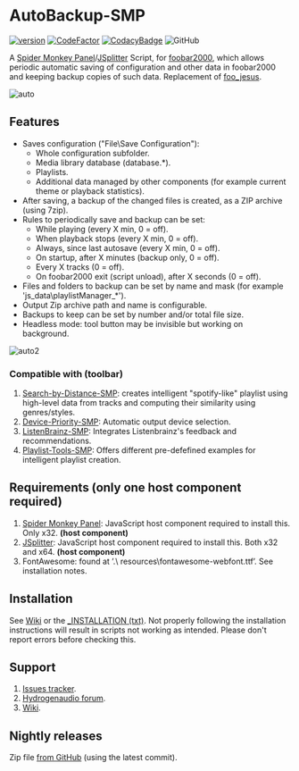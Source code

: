 # AutoBackup-SMP
[![version][version_badge]][changelog]
[![CodeFactor][codefactor_badge]](https://www.codefactor.io/repository/github/regorxxx/AutoBackup-SMP/overview/main)
[![CodacyBadge][codacy_badge]](https://www.codacy.com/gh/regorxxx/AutoBackup-SMP/dashboard?utm_source=github.com&amp;utm_medium=referral&amp;utm_content=regorxxx/AutoBackup-SMP&amp;utm_campaign=Badge_Grade)
![GitHub](https://img.shields.io/github/license/regorxxx/AutoBackup-SMP)

A [Spider Monkey Panel](https://theqwertiest.github.io/foo_spider_monkey_panel)/[JSplitter](https://foobar2000.ru/forum/viewtopic.php?t=6378) Script, for [foobar2000](https://www.foobar2000.org), which allows periodic automatic saving of configuration and other data in foobar2000 and keeping backup copies of such data. Replacement of [foo_jesus](https://www.foobar2000.org/components/view/foo_jesus).

![auto](https://github.com/regorxxx/AutoBackup-SMP/assets/83307074/866db10b-2250-4559-be9d-b15b7dbda10f)

## Features
* Saves configuration ("File\Save Configuration"):
  * Whole configuration subfolder.
  * Media library database (database.*).
  * Playlists.
  * Additional data managed by other components (for example current theme or playback statistics).
* After saving, a backup of the changed files is created, as a ZIP archive (using 7zip).
* Rules to periodically save and backup can be set:
  * While playing (every X min, 0 = off).
  * When playback stops (every X min, 0 = off).
  * Always, since last autosave (every X min, 0 = off).
  * On startup, after X minutes (backup only, 0 = off).
  * Every X tracks (0 = off).
  * On foobar2000 exit (script unload), after X seconds (0 = off).
* Files and folders to backup can be set by name and mask (for example 'js_data\\playlistManager_*').
* Output Zip archive path and name is configurable.
* Backups to keep can be set by number and/or total file size.
* Headless mode: tool button may be invisible but working on background.

![auto2](https://github.com/regorxxx/AutoBackup-SMP/assets/83307074/8b5e85e2-7f91-4b30-bf34-5f9764c97f4c)

### Compatible with (toolbar)
 1. [Search-by-Distance-SMP](https://github.com/regorxxx/Search-by-Distance-SMP): creates intelligent "spotify-like" playlist using high-level data from tracks and computing their similarity using genres/styles.
 2. [Device-Priority-SMP](https://github.com/regorxxx/Device-Priority-SMP): Automatic output device selection.
 3. [ListenBrainz-SMP](https://github.com/regorxxx/ListenBrainz-SMP): Integrates Listenbrainz's feedback and recommendations.
 4. [Playlist-Tools-SMP](https://github.com/regorxxx/Playlist-Tools-SMP): Offers different pre-defefined examples for intelligent playlist creation.

## Requirements (only one host component required)
 1. [Spider Monkey Panel](https://theqwertiest.github.io/foo_spider_monkey_panel): JavaScript host component required to install this. Only x32. **(host component)**
 2. [JSplitter](https://foobar2000.ru/forum/viewtopic.php?t=6378): JavaScript host component required to install this. Both x32 and x64. **(host component)**
 3. FontAwesome: found at ’.\ resources\fontawesome-webfont.ttf’. See installation notes.

## Installation
See [Wiki](https://github.com/regorxxx/AutoBackup-SMP/wiki/Installation) or the [_INSTALLATION (txt)](https://github.com/regorxxx/AutoBackup-SMP/blob/main/_INSTALLATION.txt).
Not properly following the installation instructions will result in scripts not working as intended. Please don't report errors before checking this.

## Support
 1. [Issues tracker](https://github.com/regorxxx/AutoBackup-SMP/issues).
 2. [Hydrogenaudio forum](https://hydrogenaud.io/index.php/topic,125093.0.html).
 3. [Wiki](https://github.com/regorxxx/AutoBackup-SMP/wiki).

## Nightly releases
Zip file [from GitHub](https://github.com/regorxxx/AutoBackup-SMP/archive/refs/heads/main.zip) (using the latest commit).

[changelog]: CHANGELOG.md
[version_badge]: https://img.shields.io/github/release/regorxxx/AutoBackup-SMP.svg
[codacy_badge]: https://api.codacy.com/project/badge/Grade/e04be28637dd40d99fae7bd92f740677
[codefactor_badge]: https://www.codefactor.io/repository/github/regorxxx/AutoBackup-SMP/badge/main
